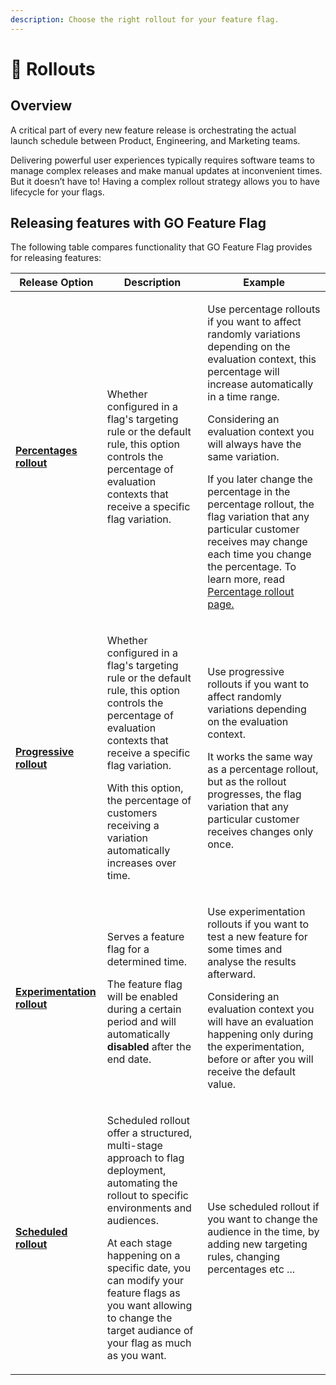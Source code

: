 ```yaml
---
description: Choose the right rollout for your feature flag. 
---
```

# 🚀 Rollouts

## Overview
A critical part of every new feature release is orchestrating the actual launch schedule between Product, Engineering, and Marketing teams.

Delivering powerful user experiences typically requires software teams to manage complex releases and make manual updates at inconvenient times. But it doesn’t have to! Having a complex rollout strategy allows you to have lifecycle for your flags.

## Releasing features with GO Feature Flag

The following table compares functionality that GO Feature Flag provides for releasing features:

| Release Option                                                      | Description                                                                                                                                                                                                                                                                                                                   | Example                                                                                                                                                                                                                                                                                                                                                                                                                                                                                                                  |
|---------------------------------------------------------------------|-------------------------------------------------------------------------------------------------------------------------------------------------------------------------------------------------------------------------------------------------------------------------------------------------------------------------------|--------------------------------------------------------------------------------------------------------------------------------------------------------------------------------------------------------------------------------------------------------------------------------------------------------------------------------------------------------------------------------------------------------------------------------------------------------------------------------------------------------------------------|
| [**Percentages rollout**](./rollout-strategies/percentage)          | Whether configured in a flag's targeting rule or the default rule, this option controls the percentage of evaluation contexts that receive a specific flag variation.                                                                                                                                                         | <p>Use percentage rollouts if you want to affect randomly variations depending on the evaluation context, this percentage will increase automatically in a time range.</p><p>Considering an evaluation context you will always have the same variation.</p><p>If you later change the percentage in the percentage rollout, the flag variation that any particular customer receives may change each time you change the percentage. To learn more, read [Percentage rollout page.](./rollout-strategies/percentage)</p> |
| [**Progressive rollout**](./rollout-strategies/progressive)         | <p>Whether configured in a flag's targeting rule or the default rule, this option controls the percentage of evaluation contexts that receive a specific flag variation.</p><p>With this option, the percentage of customers receiving a variation automatically increases over time.</p>                                     | <p>Use progressive rollouts if you want to affect randomly variations depending on the evaluation context.</p><p>It works the same way as a percentage rollout, but as the rollout progresses, the flag variation that any particular customer receives changes only once.</p>                                                                                                                                                                                                                                           |
| [**Experimentation rollout**](./rollout-strategies/experimentation) | <p>Serves a feature flag for a determined time.</p><p>The feature flag will be enabled during a certain period and will automatically **disabled** after the end date.</p>                                                                                                                                                    | <p>Use experimentation rollouts if you want to test a new feature for some times and analyse the results afterward.</p><p>Considering an evaluation context you will have an evaluation happening only during the experimentation, before or after you will receive the default value.</p>                                                                                                                                                                                                                               |
| [**Scheduled rollout**](./rollout-strategies/scheduled)             | <p>Scheduled rollout offer a structured, multi-stage approach to flag deployment, automating the rollout to specific environments and audiences.</p><p>At each stage happening on a specific date, you can modify your feature flags as you want allowing to change the target audiance of your flag as much as you want.</p> | <p>Use scheduled rollout if you want to change the audience in the time, by adding new targeting rules, changing percentages etc ...</p>                                                                                                                                                                                                                                                                                                                                                                                 |
